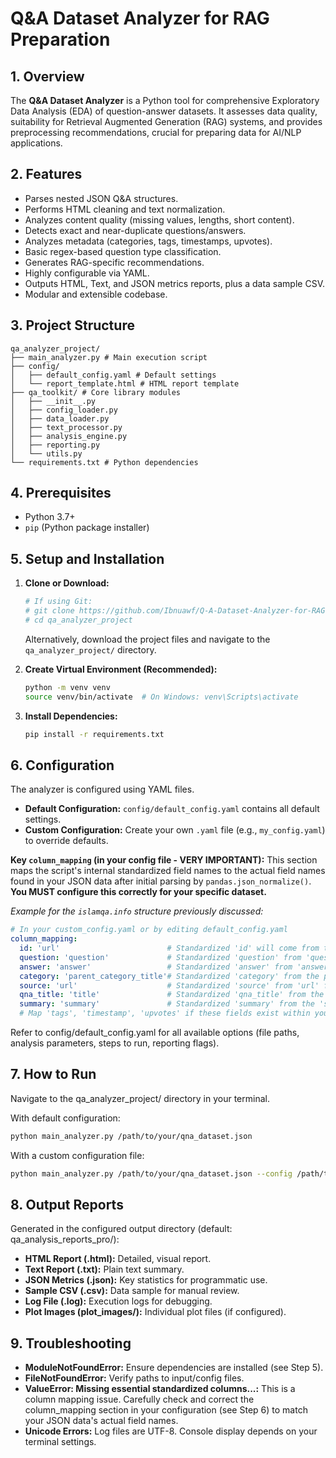 # Q&A Dataset Analyzer for RAG Preparation

## 1. Overview

The **Q&A Dataset Analyzer** is a Python tool for comprehensive Exploratory Data Analysis (EDA) of question-answer datasets. It assesses data quality, suitability for Retrieval Augmented Generation (RAG) systems, and provides preprocessing recommendations, crucial for preparing data for AI/NLP applications.

## 2. Features

- Parses nested JSON Q&A structures.
- Performs HTML cleaning and text normalization.
- Analyzes content quality (missing values, lengths, short content).
- Detects exact and near-duplicate questions/answers.
- Analyzes metadata (categories, tags, timestamps, upvotes).
- Basic regex-based question type classification.
- Generates RAG-specific recommendations.
- Highly configurable via YAML.
- Outputs HTML, Text, and JSON metrics reports, plus a data sample CSV.
- Modular and extensible codebase.

## 3. Project Structure

```
qa_analyzer_project/
├── main_analyzer.py # Main execution script
├── config/
│   ├── default_config.yaml # Default settings
│   └── report_template.html # HTML report template
├── qa_toolkit/ # Core library modules
│   ├── __init__.py
│   ├── config_loader.py
│   ├── data_loader.py
│   ├── text_processor.py
│   ├── analysis_engine.py
│   ├── reporting.py
│   └── utils.py
└── requirements.txt # Python dependencies
```

## 4. Prerequisites

- Python 3.7+
- `pip` (Python package installer)

## 5. Setup and Installation

1.  **Clone or Download:**

    ```bash
    # If using Git:
    # git clone https://github.com/Ibnuawf/Q-A-Dataset-Analyzer-for-RAG-Preparation
    # cd qa_analyzer_project
    ```

    Alternatively, download the project files and navigate to the `qa_analyzer_project/` directory.

2.  **Create Virtual Environment (Recommended):**

    ```bash
    python -m venv venv
    source venv/bin/activate  # On Windows: venv\Scripts\activate
    ```

3.  **Install Dependencies:**
    ```bash
    pip install -r requirements.txt
    ```

## 6. Configuration

The analyzer is configured using YAML files.

- **Default Configuration:** `config/default_config.yaml` contains all default settings.
- **Custom Configuration:** Create your own `.yaml` file (e.g., `my_config.yaml`) to override defaults.

**Key `column_mapping` (in your config file - VERY IMPORTANT):**
This section maps the script's internal standardized field names to the actual field names found in your JSON data after initial parsing by `pandas.json_normalize()`. **You MUST configure this correctly for your specific dataset.**

_Example for the `islamqa.info` structure previously discussed:_

```yaml
# In your custom_config.yaml or by editing default_config.yaml
column_mapping:
  id: 'url'                        # Standardized 'id' will come from the 'url' field of each Q&A item
  question: 'question'             # Standardized 'question' from 'question' field
  answer: 'answer'                 # Standardized 'answer' from 'answer' field
  category: 'parent_category_title'# Standardized 'category' from the propagated parent topic title
  source: 'url'                    # Standardized 'source' from 'url' field
  qna_title: 'title'               # Standardized 'qna_title' from the 'title' field of each Q&A item
  summary: 'summary'               # Standardized 'summary' from the 'summary' field
  # Map 'tags', 'timestamp', 'upvotes' if these fields exist within your individual Q&A items
```

Refer to config/default_config.yaml for all available options (file paths, analysis parameters, steps to run, reporting flags).

## 7. How to Run

Navigate to the qa_analyzer_project/ directory in your terminal.

With default configuration:

```bash
python main_analyzer.py /path/to/your/qna_dataset.json
```

With a custom configuration file:

```bash
python main_analyzer.py /path/to/your/qna_dataset.json --config /path/to/your_custom_config.yaml
```

## 8. Output Reports

Generated in the configured output directory (default: qa_analysis_reports_pro/):

- **HTML Report (.html):** Detailed, visual report.
- **Text Report (.txt):** Plain text summary.
- **JSON Metrics (.json):** Key statistics for programmatic use.
- **Sample CSV (.csv):** Data sample for manual review.
- **Log File (.log):** Execution logs for debugging.
- **Plot Images (plot_images/):** Individual plot files (if configured).

## 9. Troubleshooting

- **ModuleNotFoundError:** Ensure dependencies are installed (see Step 5).
- **FileNotFoundError:** Verify paths to input/config files.
- **ValueError: Missing essential standardized columns...:** This is a column mapping issue. Carefully check and correct the column_mapping section in your configuration (see Step 6) to match your JSON data's actual field names.
- **Unicode Errors:** Log files are UTF-8. Console display depends on your terminal settings.
